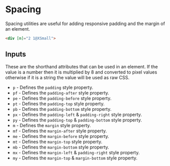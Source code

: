 # Spacing

Spacing utilities are useful for adding responsive padding and the margin of an element.

```html
<div [m]="2 1@XSmall">
```

## Inputs

These are the shorthand attributes that can be used in an element. If the value is a number then it is multiplied by 8 and converted to pixel values ​​otherwise if it is a string the value will be used as raw CSS.

* `p` - Defines the `padding` style property.
* `pf` - Defines the `padding-after` style property.
* `pe` - Defines the `padding-before` style property.
* `pt` - Defines the `padding-top` style property.
* `pb` - Defines the `padding-bottom` style property.
* `px` - Defines the `padding-left` & `padding-right` style property.
* `py` - Defines the `padding-top` & `padding-bottom` style property.
* `m` - Defines the `margin` style property.
* `mf` - Defines the `margin-after` style property.
* `me` - Defines the `margin-before` style property.
* `mt` - Defines the `margin-top` style property.
* `mb` - Defines the `margin-bottom` style property.
* `mx` - Defines the `margin-left` & `padding-right` style property.
* `my` - Defines the `margin-top` & `margin-bottom` style property.

